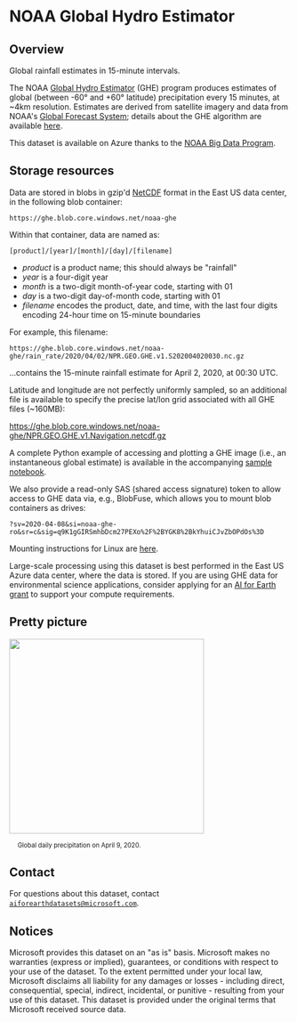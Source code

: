 # NOAA Global Hydro Estimator

## Overview

Global rainfall estimates in 15-minute intervals.

The NOAA [Global Hydro Estimator](https://www.ospo.noaa.gov/Products/atmosphere/ghe/index.html) (GHE) program produces estimates of global (between -60° and +60° latitude) precipitation every 15 minutes, at ~4km resolution.  Estimates are derived from satellite imagery and data from NOAA's [Global Forecast System](https://www.ncdc.noaa.gov/data-access/model-data/model-datasets/global-forcast-system-gfs); details about the GHE algorithm are available [here](https://www.ospo.noaa.gov/Products/atmosphere/ghe/algo.html).

This dataset is available on Azure thanks to the [NOAA Big Data Program](https://www.noaa.gov/organization/information-technology/big-data-program).


## Storage resources 

Data are stored in blobs in gzip'd [NetCDF](https://www.unidata.ucar.edu/software/netcdf/) format in the East US data center, in the following blob container:

`https://ghe.blob.core.windows.net/noaa-ghe`

Within that container, data are named as:

`[product]/[year]/[month]/[day]/[filename]`

* <i>product</i> is a product name; this should always be "rainfall"
* <i>year</i> is a four-digit year
* <i>month</i> is a two-digit month-of-year code, starting with 01
* <i>day</i> is a two-digit day-of-month code, starting with 01
* <i>filename</i> encodes the product, date, and time, with the last four digits encoding 24-hour time on 15-minute boundaries

For example, this filename:

`https://ghe.blob.core.windows.net/noaa-ghe/rain_rate/2020/04/02/NPR.GEO.GHE.v1.S202004020030.nc.gz`

...contains the 15-minute rainfall estimate for April 2, 2020, at 00:30 UTC.

Latitude and longitude are not perfectly uniformly sampled, so an additional file is available to specify the precise lat/lon grid associated with all GHE files (~160MB):

<https://ghe.blob.core.windows.net/noaa-ghe/NPR.GEO.GHE.v1.Navigation.netcdf.gz>

A complete Python example of accessing and plotting a GHE image (i.e., an instantaneous global estimate) is available in the accompanying [sample notebook](ghe.ipynb).

We also provide a read-only SAS (shared access signature) token to allow access to GHE data via, e.g., BlobFuse, which allows you to mount blob containers as drives:

`?sv=2020-04-08&si=noaa-ghe-ro&sr=c&sig=q9K1gGIRSmhbDcm27PEXo%2F%2BYGK8%2BkYhuiCJvZbOPdOs%3D`

Mounting instructions for Linux are [here](https://docs.microsoft.com/en-us/azure/storage/blobs/storage-how-to-mount-container-linux).

Large-scale processing using this dataset is best performed in the East US Azure data center, where the data is stored.  If you are using GHE data for environmental science applications, consider applying for an [AI for Earth grant](http://aka.ms/ai4egrants) to support your compute requirements.


## Pretty picture

<img src="https://ai4edatasetspublicassets.blob.core.windows.net/assets/aod_images/ghe.png" width=350px;><br/>

<p style="font-size:80%;margin-left:15px;">Global daily precipitation on April 9, 2020.</p>


## Contact

For questions about this dataset, contact [`aiforearthdatasets@microsoft.com`](mailto:aiforearthdatasets@microsoft.com?subject=ghe%20question).


## Notices

Microsoft provides this dataset on an "as is" basis.  Microsoft makes no warranties (express or implied), guarantees, or conditions with respect to your use of the dataset.  To the extent permitted under your local law, Microsoft disclaims all liability for any damages or losses - including direct, consequential, special, indirect, incidental, or punitive - resulting from your use of this dataset.  This dataset is provided under the original terms that Microsoft received source data.

